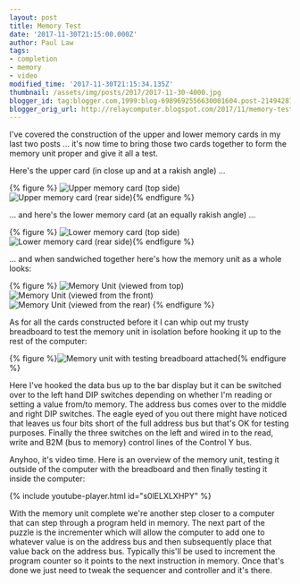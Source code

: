 ```yaml
---
layout: post
title: Memory Test
date: '2017-11-30T21:15:00.000Z'
author: Paul Law
tags:
- completion
- memory
- video
modified_time: '2017-11-30T21:15:34.135Z'
thumbnail: /assets/img/posts/2017/2017-11-30-4000.jpg
blogger_id: tag:blogger.com,1999:blog-6989692556630001604.post-2149428779006990734
blogger_orig_url: http://relaycomputer.blogspot.com/2017/11/memory-test.html
---
```


I've covered the construction of the upper and lower memory cards in 
my last two posts ... it's now time to bring those two cards together to form 
the memory unit proper and give it all a test.

Here's the upper 
card (in close up and at a rakish angle) ...

{% figure %}
![Upper memory card (top side)](/assets/img/posts/2017/2017-11-30-0000.jpg)
![Upper memory card (rear side)](/assets/img/posts/2017/2017-11-30-0001.jpg){% endfigure %}

... and 
here's the lower memory card (at an equally rakish angle) ...

{% figure %}
![Lower memory card (top side)](/assets/img/posts/2017/2017-11-30-0002.jpg)
![Lower memory card (rear side)](/assets/img/posts/2017/2017-11-30-0003.jpg){% endfigure %}

... and 
when sandwiched together here's how the memory unit as a whole looks:

{% figure %}
![Memory Unit (viewed from top)](/assets/img/posts/2017/2017-11-30-0004.jpg)
![Memory Unit (viewed from the front)](/assets/img/posts/2017/2017-11-30-0005.jpg)
![Memory Unit (viewed from the rear)](/assets/img/posts/2017/2017-11-30-0006.jpg)
{% endfigure %}

As 
for all the cards constructed before it I can whip out my trusty breadboard to 
test the memory unit in isolation before hooking it up to the rest of the 
computer:

{% figure %}![Memory unit with testing breadboard attached](/assets/img/posts/2017/2017-11-30-0007.jpg){% endfigure %}

Here I've hooked the data bus up to the bar display but it 
can be switched over to the left hand DIP switches depending on whether I'm 
reading or setting a value from/to memory. The address bus comes over to the 
middle and right DIP switches. The eagle eyed of you out there might have 
noticed that leaves us four bits short of the full address bus but that's OK 
for testing purposes. Finally the three switches on the left and wired in to 
the read, write and B2M (bus to memory) control lines of the Control Y bus.

Anyhoo, it's video time. Here is an overview of the memory unit, 
testing it outside of the computer with the breadboard and then finally 
testing it inside the computer:

{% include youtube-player.html id="s0lELXLXHPY" %}

With the memory unit complete we're another step closer to a computer that 
can step through a program held in memory. The next part of the puzzle is the 
incrementer which will allow the computer to add one to whatever value is on 
the address bus and then subsequently place that value back on the address 
bus. Typically this'll be used to increment the program counter so it points 
to the next instruction in memory. Once that's done we just need to tweak the 
sequencer and controller and it's there. 